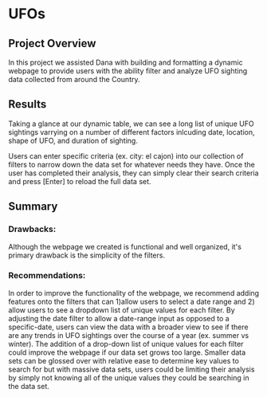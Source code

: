 # UFOs
## Project Overview
In this project we assisted Dana with building and formatting a dynamic webpage to provide users with the ability filter and analyze UFO sighting data collected from around the Country.

## Results
Taking a glance at our dynamic table, we can see a long list of unique UFO sightings varrying on a number of different factors inlcuding date, location, shape of UFO, and duration of sighting.


Users can enter specific criteria (ex. city: el cajon) into our collection of filters to narrow down the data set for whatever needs they have. Once the user has completed their analysis, they can simply clear their search criteria and press [Enter] to reload the full data set.


## Summary
### Drawbacks:
Although the webpage we created is functional and well organized, it's primary drawback is the simplicity of the filters.
### Recommendations:
In order to improve the functionality of the webpage, we recommend adding features onto the filters that can 1)allow users to select a date range and 2) allow users to see a dropdown list of unique values for each filter. By adjusting the date filter to allow a date-range input as opposed to a specific-date, users can view the data with a broader view to see if there are any trends in UFO sightings over the course of a year (ex. summer vs winter). The addition of a drop-down list of unique values for each filter could improve the webpage if our data set grows too large. Smaller data sets can be glossed over with relative ease to determine key values to search for but with massive data sets, users could be limiting their analysis by simply not knowing all of the unique values they could be searching in the data set.
